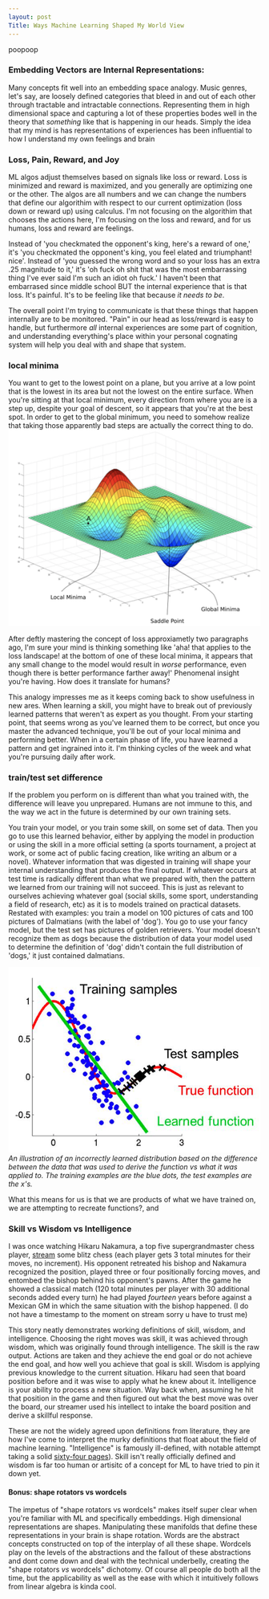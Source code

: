 ```yaml
---
layout: post 
Title: Ways Machine Learning Shaped My World View 
---
```

poopoop
### Embedding Vectors are Internal Representations:
<!-- want to say: embedding vectors are internal representations. the way they work is cool and informs me?
We're starting off with embedding vectors, which is kinda too bad cus their the most "mathy" of all these concepts.
Vectors are great  -->

Many concepts fit well into an embedding space analogy. Music genres, let's say, are loosely defined categories that bleed in and out of each other through tractable and intractable connections. Representing them in high dimensional space and capturing a lot of these properties bodes well in the theory that _something_ like that is happening in our heads. Simply the idea that my mind is has representations of experiences has been influential to how I understand my own feelings and brain 

<!-- Other ideas:
    layers = layers in my brain when I see visions of relations
    embeddings like above ^^^
 -->
### Loss, Pain, Reward, and Joy
<!-- done! -->
<!-- u can edit ur own reward/loss functions. feelings = signal-->
ML algos adjust themselves based on signals like loss or reward. Loss is minimized and reward is maximized, and you generally are optimizing one or the other. The algos are all numbers and we can change the numbers that define our algorithim with respect to our current optimization (loss down or reward up) using calculus. I'm not focusing on the algorithim that chooses the actions here, I'm focusing on the loss and reward, and for us humans, loss and reward are feelings. 

Instead of 'you checkmated the opponent's king, here's a reward of one,' it's 'you checkmated the opponent's king, you feel elated and triumphant! nice'. Instead of 'you guessed the wrong word and so your loss has an extra .25 magnitude to it,' it's 'oh fuck oh shit that was the most embarrassing thing I've ever said I'm such an idiot oh fuck.' I haven't been that embarrased since middle school BUT the internal experience that is that loss. It's painful. It's  to be feeling like that because _it needs to be_. 

The overall point I'm trying to communicate is that these things that happen internally are to be monitored. "Pain" in our head as loss/reward is easy to handle, but furthermore _all_ internal experiences are some part of cognition, and understanding everything's place within your personal cognating system will help you deal with and shape that system.


### local minima
<!-- done! -->
<!-- explain the concept. then, useful situations for it irl -->

You want to get to the lowest point on a plane, but you arrive at a low point that is the lowest in its area but not the lowest on the entire surface. When you're sitting at that local minimum, every direction from where you are is a step up, despite your goal of descent, so it appears that you're at the best spot. In order to get to the global minimum, you need to somehow realize that taking those apparently bad steps are actually the correct thing to do.  
![](/assets/posts/local_minimum.png)
<!-- In ML this is occurs on the loss landscape - the model optimizes to get the loss to be as low as possible, and in the high dimensional loss landscape it could reach local minima such that it seems like it's hit the least total amount of loss, but in reality there are better orientations the model could take that would have less loss. In my own life, it applies to this loss function idea - if I'm getting better at something and hit a plateau, a teacher might tell me to take steps that seem bad to me but are the route to the global minimum. It relates to feelings, where in order to feel better I might need to feel worse for a bit. How it feels to play piano when I'm a still a noob can be frustrating, but it'll feel way more fun once I'm better. Abandoning an old habit can feel bad at first though overall you'll feel better once it's gone. It's a useful analogy in the moment to comprehend immediate   -->
After deftly mastering the concept of loss approxiametly two paragraphs ago, I'm sure your mind is thinking something like 'aha! that applies to the loss landscape! at the bottom of one of these local minima, it appears that any small change to the model would result in _worse_ performance, even though there is better performance farther away!' Phenomenal insight you're having. How does it translate for humans?

This analogy impresses me as it keeps coming back to show usefulness in new ares. When learning a skill, you might have to break out of previously learned patterns that weren't as expert as you thought. From your starting point, that seems wrong as you've learned them to be correct, but once you master the advanced technique, you'll be out of your local minima and performing better. When in a certain phase of life, you have learned a pattern and get ingrained into it. I'm thinking cycles of the week and what you're pursuing daily after work.


### train/test set difference
If the problem you perform on is different than what you trained with, the difference will leave you unprepared. Humans are not immune to this, and the way we act in the future is determined by our own training sets.

You train your model, or you train some skill, on some set of data. Then you go to use this learned behavior, either by applying the model in production or using the skill in a more official setting (a sports tournament, a project at work, or some act of public facing creation, like writing an album or a novel). Whatever information that was digested in training will shape your internal understanding that produces the final output. If whatever occurs at test time is radically different than what we prepared with, then the pattern we learned from our training will not succeed. This is just as relevant to ourselves achieving whatever goal (social skills, some sport, understanding a field of research, etc) as it is to models trained on practical datasets.
Restated with examples: you train a model on 100 pictures of cats and 100 pictures of Dalmatians (with the label of 'dog'). You go to use your fancy model, but the test set has pictures of golden retrievers. Your model doesn't recognize them as dogs because the distribution of data your model used to determine the definition of 'dog' didn't contain the full distribution of 'dogs,' it just contained dalmatians.

![train_test_set.png](/assets/posts/train_test_set.png)
*An illustration of an incorrectly learned distribution based on the difference between the data that was used to derive the function vs what it was applied to. The training examples are the blue dots, the test examples are the x's.*


What this means for us is that we are products of what we have trained on, we are attempting to recreate functions?, and 

### Skill vs Wisdom vs Intelligence 
<!-- done! -->
<!-- def with examples -->

I was once watching Hikaru Nakamura, a top five supergrandmaster chess player, [stream](https://www.twitch.tv/gmhikaru) some blitz chess (each player gets 3 total minutes for their moves, no increment). His opponent retreated his bishop and Nakamura recognized the position, played three or four positionally forcing moves, and entombed the bishop behind his opponent's pawns. After the game he showed a classical match (120 total minutes per player with 30 additional seconds added every turn) he had played _fourteen_ years before against a Mexican GM in which the same situation with the bishop happened. (I do not have a timestamp to the moment on stream sorry u have to trust me)

This story neatly demonstrates working definitions of skill, wisdom, and intelligence. Choosing the right moves was skill, it was achieved through wisdom, which was originally found through intelligence. The skill is the raw output. Actions are taken and they achieve the end goal or do not achieve the end goal, and how well you achieve that goal is skill. Wisdom is applying previous knowledge to the current situation. Hikaru had seen that board position before and it was wise to apply what he knew about it. Intelligence is your ability to process a new situation. Way back when, assuming he hit that position in the game and then figured out what the best move was over the board, our streamer used his intellect to intake the board position and derive a skillful response. 

These are not the widely agreed upon definitions from literature, they are how I've come to interpret the murky definitions that float about the field of machine learning. "Intelligence" is famously ill-defined, with notable attempt taking a solid [sixty-four pages](https://arxiv.org/pdf/1911.01547.pdf)). Skill isn't really officially defined and wisdom is far too human or artisitc of a concept for ML to have tried to pin it down yet.

#### Bonus: shape rotators vs wordcels
<!-- done! -->

The impetus of "shape rotators vs wordcels" makes itself super clear when you're familiar with ML and specifically embeddings. High dimensional representations are shapes. Manipulating these manifolds that define these representations in your brain is shape rotation. Words are the abstract concepts constructed on top of the interplay of all these shape. Wordcels play on the levels of the abstractions and the fallout of these abstractions and dont come down and deal with the technical underbelly, creating the "shape rotators *vs* wordcels" dichotomy. Of course all people do both all the time, but the applicability as well as the ease with which it intuitively follows from linear algebra is kinda cool. 
